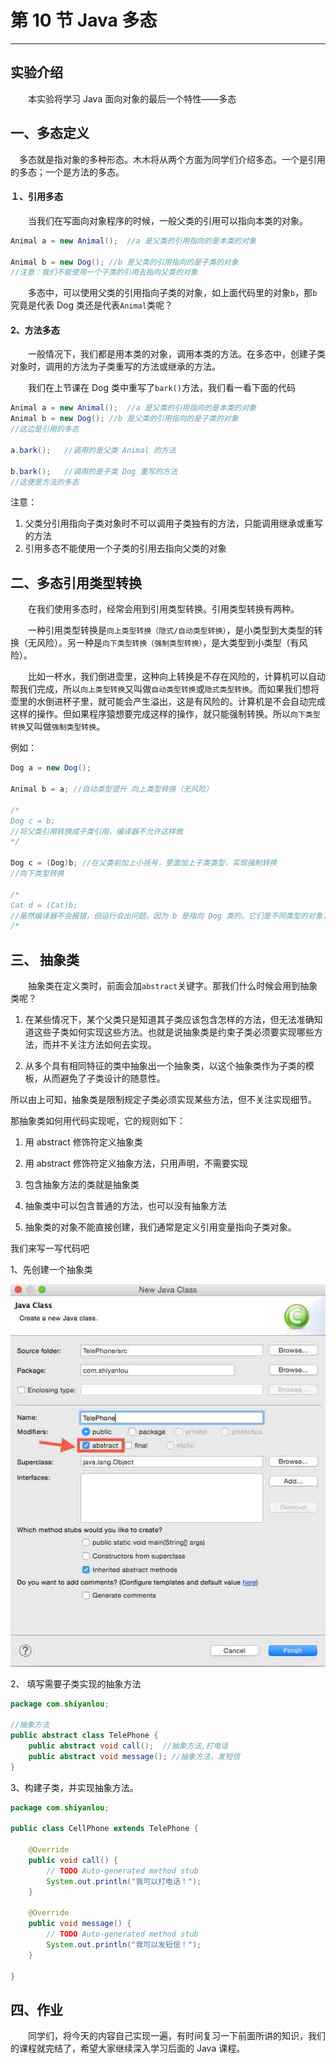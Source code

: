 # 第 10 节 Java 多态

* * *

## 实验介绍

　　本实验将学习 Java 面向对象的最后一个特性——多态

## 一、多态定义

　多态就是指对象的多种形态。木木将从两个方面为同学们介绍多态。一个是引用的多态；一个是方法的多态。

#### １、引用多态

　　当我们在写面向对象程序的时候，一般父类的引用可以指向本类的对象。

```java
Animal a = new Animal();  //a 是父类的引用指向的是本类的对象

Animal b = new Dog(); //b 是父类的引用指向的是子类的对象
//注意：我们不能使用一个子类的引用去指向父类的对象 
```

　　多态中，可以使用父类的引用指向子类的对象，如上面代码里的对象`b`，那`b`究竟是代表 Dog 类还是代表`Animal`类呢？ 　　

#### 2、方法多态

　　一般情况下，我们都是用本类的对象，调用本类的方法。在多态中，创建子类对象时，调用的方法为子类重写的方法或继承的方法。

　　我们在上节课在 Dog 类中重写了`bark()`方法，我们看一看下面的代码

```java
Animal a = new Animal();  //a 是父类的引用指向的是本类的对象
Animal b = new Dog(); //b 是父类的引用指向的是子类的对象
//这边是引用的多态

a.bark();   //调用的是父类 Animal 的方法

b.bark();   //调用的是子类 Dog 重写的方法
//这便是方法的多态 
```

注意：

1.  父类分引用指向子类对象时不可以调用子类独有的方法，只能调用继承或重写的方法
2.  引用多态不能使用一个子类的引用去指向父类的对象

## 二、多态引用类型转换

　　在我们使用多态时，经常会用到引用类型转换。引用类型转换有两种。

　　一种引用类型转换是`向上类型转换（隐式/自动类型转换）`，是小类型到大类型的转换（无风险）。另一种是`向下类型转换（强制类型转换）`，是大类型到小类型（有风险）。

　　比如一杯水，我们倒进壶里，这种向上转换是不存在风险的，计算机可以自动帮我们完成，所以`向上类型转换`又叫做`自动类型转换`或`隐式类型转换`。而如果我们想将壶里的水倒进杯子里，就可能会产生溢出，这是有风险的。计算机是不会自动完成这样的操作。但如果程序猿想要完成这样的操作，就只能强制转换。所以`向下类型转换`又叫做`强制类型转换`。

例如：

```java
Dog a = new Dog();

Animal b = a; //自动类型提升 向上类型转换（无风险）

/*
Dog c = b; 
//将父类引用转换成子类引用，编译器不允许这样做
*/

Dog c = (Dog)b; //在父类前加上小括号，里面加上子类类型，实现强制转换
//向下类型转换

/*
Cat d = (Cat)b;
//虽然编译器不会报错，但运行会出问题，因为 b 是指向 Dog 类的，它们是不同类型的对象，这里就存在风险
/* 
```

## 三、 抽象类

　　抽象类在定义类时，前面会加`abstract`关键字。那我们什么时候会用到抽象类呢？

1.  在某些情况下，某个父类只是知道其子类应该包含怎样的方法，但无法准确知道这些子类如何实现这些方法。也就是说抽象类是约束子类必须要实现哪些方法，而并不关注方法如何去实现。

2.  从多个具有相同特征的类中抽象出一个抽象类，以这个抽象类作为子类的模板，从而避免了子类设计的随意性。

所以由上可知，抽象类是限制规定子类必须实现某些方法，但不关注实现细节。

那抽象类如何用代码实现呢，它的规则如下：

1.  用 abstract 修饰符定义抽象类

2.  用 abstract 修饰符定义抽象方法，只用声明，不需要实现

3.  包含抽象方法的类就是抽象类

4.  抽象类中可以包含普通的方法，也可以没有抽象方法

5.  抽象类的对象不能直接创建，我们通常是定义引用变量指向子类对象。

我们来写一写代码吧

1、先创建一个抽象类

![构建抽象类](img/document-uid79144labid1074timestamp1434964469770.jpg)

2、 填写需要子类实现的抽象方法

```java
package com.shiyanlou;

//抽象方法
public abstract class TelePhone {
    public abstract void call();  //抽象方法,打电话
    public abstract void message(); //抽象方法，发短信
} 
```

3、构建子类，并实现抽象方法。

```java
package com.shiyanlou;

public class CellPhone extends TelePhone {

    @Override
    public void call() {
        // TODO Auto-generated method stub
        System.out.println("我可以打电话！");
    }

    @Override
    public void message() {
        // TODO Auto-generated method stub
        System.out.println("我可以发短信！");
    }

} 
```

## 四、作业

　　同学们，将今天的内容自己实现一遍，有时间复习一下前面所讲的知识，我们的课程就完结了，希望大家继续深入学习后面的 Java 课程。